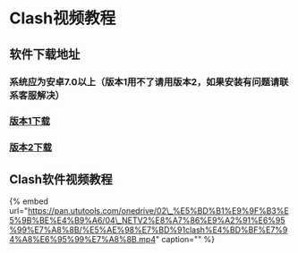 # Clash视频教程

## 软件下载地址

### 系统应为安卓7.0以上（版本1用不了请用版本2，如果安装有问题请联系客服解决）

### [版本1下载](https://airnet.lanzous.com/igLHHo4uy6d)

### [版本2下载](https://airnet.lanzous.com/iacGho4uxvc)

## Clash软件视频教程

{% embed url="https://pan.ututools.com/onedrive/02\_%E5%BD%B1%E9%9F%B3%E5%9B%BE%E4%B9%A6/04\_NETV2%E8%A7%86%E9%A2%91%E6%95%99%E7%A8%8B/%E5%AE%98%E7%BD%91clash%E4%BD%BF%E7%94%A8%E6%95%99%E7%A8%8B.mp4" caption="" %}

